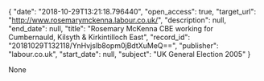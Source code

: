 {
  "date": "2018-10-29T13:21:18.796440", 
  "open_access": true, 
  "target_url": "http://www.rosemarymckenna.labour.co.uk/", 
  "description": null, 
  "end_date": null, 
  "title": "Rosemary McKenna CBE working for Cumbernauld, Kilsyth & Kirkintilloch East", 
  "record_id": "20181029T132118/YnHvjslb8opm0jBdtXuMeQ==", 
  "publisher": "labour.co.uk", 
  "start_date": null, 
  "subject": "UK General Election 2005"
}

None